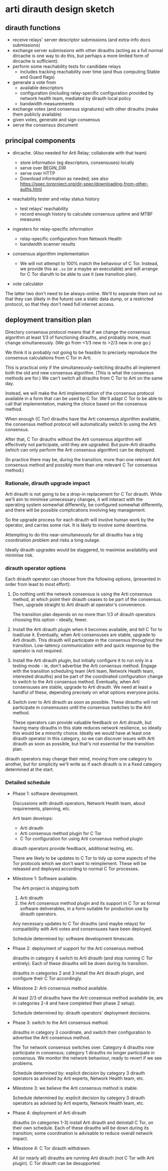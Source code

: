 # arti dirauth design sketch

## dirauth functions

 * receive relays' server descriptor submissions (and extra-info docs submissions)
 * exchange server submissions with other dirauths
   (acting as a full normal dircache is one way to do this,
   but perhaps a more limited form of dircache is sufficient).
 * perform some reachability tests for candidate relays
   - includes tracking reachability over time
     (and thus computing Stable and Guard flags)
 * generate a vote from
   - available descriptors
   - configuration (including relay-specific configuration provided
     by network health team, mediated by dirauth local policy
   - bandwidth measurements
 * exchange votes (and consensus signatures) with other dirauths (make them publicly available)
 * given votes, generate and sign consensus
 * serve the consensus document

## principal components

 * dircache.
   (Also needed for Arti Relay; collaborate with that team)
    - store information (eg descriptors, consensuses) locally
    - serve over BEGIN_DIR
    - serve over HTTP
    - Download information as needed; see also
      https://spec.torproject.org/dir-spec/downloading-from-other-auths.html

 * reachability tester and relay status history
   - test relays' reachability
   - record enough history to calculate consensus uptime and MTBF measures

 * ingesters for relay-specific information
   - relay-specific configuration from Network Health
   - bandwidth scanner results

 * consensus algorithm implementation
   - We will not attempt to 100% match the behaviour of C Tor.
     Instead, we provide this as `.so` (or a maybe an executable)
     and will arrange for C Tor diaruth to  be able to use it
     (see transition plan).

 * vote calculator

The latter two don't need to be always-online.
We'll to separate them out so that they can (likely in the future)
use a static data dump, or a restricted protocol,
so that they don't need full internet access.

## deployment transition plan

Directory consensus protocol means that
if we change the consensus algorithm
at least 1/3 of functioning dirauths, and probably more,
must change simultaneously.
(We go from \<1/3 new to \>2/3 new in one go.)

We think it is probably not going to be feasible to precisely reproduce
the consensus calculations from C Tor in Arti.

This is practical only if the simultaneously-switching dirauths
all implement both the old and new consensus algorithm.
(This is what the consensus methods are for.)
We can't switch all dirauths from C Tor to Arti on the same day.

Instead, we will
make the Arti implementation of the consensus protocol
available in a form that can be used by C Tor.
We'll
adapt C Tor to be able to call that implementation,
making the choice based on the consensus method.

When enough (C Tor) dirauths have the Arti consensus algorithm available,
the consensus method protocol will automatically switch
to using the Arti consensus.

After that, C Tor dirauths without the Arti consensus algorithm
will effectively not participate, until they are upgraded.
But pure-Arti dirauths (which can only perform the Arti consensus algorithm)
can be deployed.

(In practice there may be, during the transition,
more than one relevant Arti consensus method
and possibly more than one relevant C Tor consensus method.)

### Rationale, dirauth upgrade impact

Arti dirauth is not going to be a drop-in replacement
for C Tor dirauth.
While we'll aim to minimise unnecessary changes,
it will interact with the operating system somewhat differently,
be configured somewhat differently,
and there will be possible complications involving key management.

So the upgrade process for each dirauth
will involve human work by the operator,
and carries some risk.
It is likely to involve some downtime.

Attempting to do this near-simultaneously for all dirauths
has a big coordination problem and risks a long outage.

Ideally dirauth upgrades would be staggered,
to maximise availability and minimise risk.

### dirauth operator options

Each dirauth operator can choose
from the following options,
(presented in order from least to most effort):

 1. Do nothing until the network consensus
    is using the Arti consensus method,
    at which point their dirauth ceases to be part of the consensus.
    Then, upgrade straight to Arti dirauth at operator's convenience.

    The transition plan depends on no more than
    1/3 of dirauth operators choosing this option -
    ideally, fewer.

 2. Install the Arti dirauth plugin when it becomes available,
    and tell C Tor to load/use it.
    Eventually, when Arti consensuses are stable, upgrade to Arti dirauth.
    This dirauth will participate in the consensus
    throughout the transition.
    Low-latency communication with and quick response by the operator
    is not required.

 3. Install the Arti dirauth plugin,
    but initially configure it to run only in a testing mode -
    ie, don't advertise the Arti consensus method.
    Engage with the transition scheduling team
    (Arti team, Network Health team, interested dirauths)
    and be part of the coordinated configuration change
    to switch to the Arti consensus method.
    Eventually, when Arti consensuses are stable, upgrade to Arti dirauth.
    We need at least a handful of these,
    depending precisely on what options everyone picks.

 4. Switch over to Arti dirauth as soon as possible.
    These dirauths will not participate in consensuses
    until the consensus switches to the Arti method.

    These operators can provide valuable feedback on Arti dirauth,
    but having many dirauths in this state reduces network resilience,
    so ideally this would be a minority choice.
    Ideally we would have at least one dirauth operator in this category,
    so we can discover issues with Arti dirauth as soon as possible,
    but that's not essential for the transition plan.

dirauth operators may change their mind,
moving from one category to another,
but for simplicity we'll write as if
each dirauth is in a fixed category determined at the start.

### Detailed schedule

 * Phase 1: software development.

   Discussions with dirauth operators, Network Health team,
   about requirements, planning, etc.

   Arti team develops:
     - Arti dirauth
     - Arti consensus method plugin for C Tor
     - C Tor configuration for using Arti consensus method plugin

   dirauth operators provide feedback, additional testing, etc.

   There are likely to be updates to C Tor to tidy up
   some aspects of the Tor protocols which we don't want to reimplement.
   These will be released and deployed according to normal C Tor processes.

 * Milestone 1: Software available.

   The Arti project is shipping both
    1. Arti dirauth
    2. the Arti consensus method plugin and its support in C Tor
   as formal software deliverables,
   in a form suitable for production use by dirauth operators.

   Any necessary updates to C Tor dirauths (and maybe relays)
   for compatibility with Arti votes and consensuses
   have been deployed.

   Schedule determined by: software development timescale.

 * Phase 2: deployment of support for the Arti consensus method.

   dirauths in category 4 switch to Arti dirauth
   (and stop running C Tor entirely).
   Each of these dirauths will be down during its transition.

   dirauths in categories 2 and 3 install the Arti dirauth plugin,
   and configure their C Tor accordingly.
 
 * Milestone 2: Arti consensus method available.

   At least 2/3 of dirauths have the Arti consensus method available
   (ie, are in categories 2-4 and have completed their phase 2 setup).

   Schedule determined by: dirauth operators' deployment decisions.

 * Phase 3: switch to the Arti consensus method.

   dirauths in category 3 coordinate,
   and switch their configuration to advertise the Arti consensus method.

   The Tor network consensus switches over.
   Category 4 dirauths now participate in consensus;
   category 1 dirauths no longer participate in consensus.
   We monitor the network behaviour,
   ready to revert if we see problems.

   Schedule determined by:
   explicit decision by category 3 dirauth operators
   as advised by Arti experts, Network Health team, etc.

 * Milestone 3: we believe the Arti consensus method is stable.

   Schedule determined by:
   explicit decision by category 3 dirauth operators
   as advised by Arti experts, Network Health team, etc.

 * Phase 4: deployment of Arti dirauth

   dirauths (in categories 1-3) install Arti dirauth and deinstall C Tor,
   on their own schedule.
   Each of these dirauths will be down during its transition;
   some coordination is advisable to reduce overall network impact.

 * Milestone 4: C Tor dirauth withdrawn.

   All (or nearly all) dirauths are running Arti dirauth
   (not C Tor with Arti plugin).
   C Tor dirauth can be desupported.
